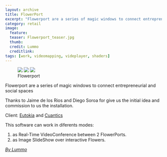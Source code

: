```yaml
---
layout: archive
title: FlowerPort
excerpt: "Flowerport are a series of magic windows to connect entrepreneurial and social spaces"
category: retail
image: 
  feature: 
  teaser: Flowerport_teaser.jpg
  thumb: 
  credit: Lummo
  creditlink: 
tags: [work, videomapping, videplayer, shaders]
---
```


<figure class="third">
	<img src="https://farm8.staticflickr.com/7419/16518786771_7163f36de1_z.jpg">
	<img src="https://farm9.staticflickr.com/8602/16518769611_f84fa66e74_z.jpg">
	<img src="https://farm9.staticflickr.com/8644/16518773321_a6bddf4143_z.jpg">
	<figcaption>Flowerport</figcaption>
</figure>


Flowerport are a series of magic windows to connect entrepreneurial and social spaces

Thanks to Jaime de los Rios and Diego Soroa for give us the initial idea and commission to us the installation. 

Client: [Eutokia](https://eutokia.org/) and [Cuantics](https://cuantics.com/)

This software can work in diferents modes: 

1. as Real-Time VideoConference between 2 FlowerPorts.
2. as Image SlideShow over interactive Flowers.

[*By Lummo*](https://www.lummo.eu/)
